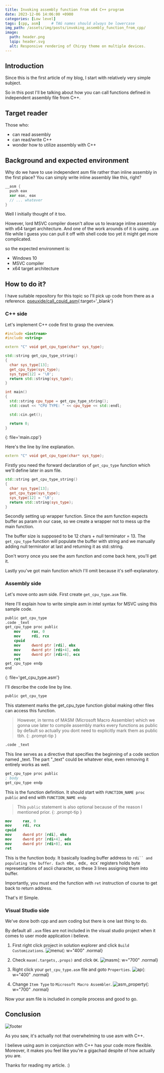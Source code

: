 ```yaml
---
title: Invoking assembly function from x64 C++ program
date: 2023-12-06 14:06:00 +0900
categories: [Low level]
tags: [cpp, asm]     # TAG names should always be lowercase
img_path: /assets/img/posts/invoking_assembly_function_from_cpp/
image:
  path: header.png
  lqip: header.svg
  alt: Responsive rendering of Chirpy theme on multiple devices.
---
```


## Introduction

Since this is the first article of my blog, I start with relatively very simple subject.

So in this post I'll be talking about how you can call functions defined in independent assembly file from C++.

## Target reader

Those who:
- can read assembly
- can read/write C++
- wonder how to utilize assembly with C++

## Background and expected environment

Why do we have to use independent asm file rather than inline assembly in the first place?
You can simply write inline assembly like this, right?

```cpp
__asm {
  push eax
  xor eax, eax
  // ... whatever
}
```

Well I initially thought of it too.

However, lord MSVC compiler doesn't allow us to levarage inline assembly with x64 target architecture.
And one of the work arounds of it is using `.asm` file while I guess you can pull it off with shell code too yet it might get more complicated.

so the expected environment is:
- Windows 10
- MSVC compiler
- x64 target architecture

## How to do it?

I have suitable repository for this topic so I'll pick up code from there as a reference.
[pseuxide/call_cpuid_asm](https://github.com/pseuxide/call_cpuid_asm/tree/master){:target='_blank'}

### C++ side

Let's implement C++ code first to grasp the overview.

```cpp
#include <iostream>
#include <string>

extern "C" void get_cpu_type(char* sys_type);

std::string get_cpu_type_string()
{
  char sys_type[13];
  get_cpu_type(sys_type);
  sys_type[12] = '\0';
  return std::string(sys_type);
}

int main()
{
  std::string cpu_type = get_cpu_type_string();
  std::cout << "CPU TYPE: " << cpu_type << std::endl;

  std::cin.get();

  return 0;
}
```
{: file='main.cpp'}

Here's the line by line explanation.

```cpp
extern "C" void get_cpu_type(char* sys_type);
```

Firstly you need the forward declaration of `get_cpu_type` function which we'll define later in asm file.

```cpp
std::string get_cpu_type_string()
{
  char sys_type[13];
  get_cpu_type(sys_type);
  sys_type[12] = '\0';
  return std::string(sys_type);
}
```

Secondly setting up wrapper function. Since the asm function expects buffer as param in our case, so we create a wrapper not to mess up the main function.

The buffer size is supposed to be 12 chars + null terminator = 13.
The `get_cpu_type` function will populate the buffer with string and we manually adding null terminator at last and returning it as std::string.

Don't worry once you see the asm function and come back here, you'll get it.

Lastly you've got main function which I'll omit because it's self-explanatory.

### Assembly side

Let's move onto asm side. First create `get_cpu_type.asm` file.

Here I'll explain how to write simple asm in intel syntax for MSVC using this sample code.

```nasm
public get_cpu_type
.code _text
get_cpu_type proc public
    mov     rax, 0
    mov     rdi, rcx
    cpuid
    mov     dword ptr [rdi], ebx
    mov     dword ptr [rdi+4], edx
    mov     dword ptr [rdi+8], ecx
    ret
get_cpu_type endp
end
```
{: file='get_cpu_type.asm'}

I'll describe the code line by line.

```nasm
public get_cpu_type
```

This statement marks the get_cpu_type function global making other files can access this function.
> However, in terms of MASM (Microsoft Macro Assembler) which we gonna use later to compile assembly marks every functions as public by default so actually you dont need to explicitly mark them as public tbh.
{: .prompt-tip }

```nasm
.code _text
```

This line serves as a directive that specifies the beginning of a code section named _text. The part "_text" could be whatever else, even removing it entirely works as well.

```nasm
get_cpu_type proc public
; body
get_cpu_type endp
```

This is the function definition. It should start with `FUNCTION_NAME proc public` and end with `FUNCTION_NAME endp`
> This `public` statement is also optional because of the reason I mentioned prior.
{: .prompt-tip }

```nasm
mov     rax, 0
mov     rdi, rcx
cpuid
mov     dword ptr [rdi], ebx
mov     dword ptr [rdi+4], edx
mov     dword ptr [rdi+8], ecx
ret
```

This is the function body. It basically loading buffer address to `rdi`` and populating the buffer. Each `ebx`, `edx`, `ecx` registers holds byte representations of ascii character, so these 3 lines assigning them into buffer.

Importantly, you must end the function with `ret` instruction of course to get back to return address.

That's it! Simple.

### Visual Studio side

We've done both cpp and asm coding but there is one last thing to do.

By default all `.asm` files are not included in the visual studio project when it comes to user mode application i believe.

1. First right click project in solution explorer and click `Build Customizations`.
![menu](https://github.com/pseuxide/call_cpuid_asm/assets/33578715/08a6ee47-370d-43c3-b562-e2f2323ab116){: w="400" .normal}

2. Check `masm(.targets,.props)` and click `OK`.
![masm](https://github.com/pseuxide/call_cpuid_asm/assets/33578715/942480ed-bb82-4c75-a741-140923a93650){: w="700" .normal}

3. Right click your `get_cpu_type.asm` file and goto `Properties`.
![ap](https://github.com/pseuxide/call_cpuid_asm/assets/33578715/460620d3-356b-4740-8dfe-ef731257acab){: w="400" .normal}

4. Change `Item Type` to `Microsoft Macro Assembler`.
![asm_property](https://github.com/pseuxide/call_cpuid_asm/assets/33578715/d753a2cc-1072-46f4-9ff5-b8f736aacfa4){: w="700" .normal}

Now your asm file is included in compile process and good to go.

## Conclusion

![footer](footer.png)

As you saw, it's actually not that overwhelming to use asm with C++.

I believe using asm in conjunction with C++ has your code more flexible.
Moreover, it makes you feel like you're a gigachad despite of how actually you are.

Thanks for reading my article. :)